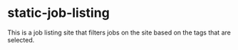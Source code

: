 # static-job-listing

This is a job listing site that filters jobs on the site based on the tags that are selected.
